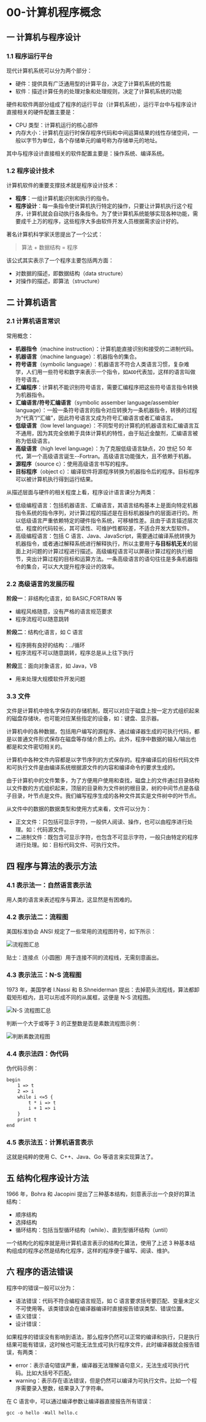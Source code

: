 # 00-计算机程序概念

## 一 计算机与程序设计

### 1.1 程序运行平台

现代计算机系统可以分为两个部分：

- 硬件：提供具有广泛通用型的计算平台，决定了计算机系统的性能
- 软件：描述计算任务的处理对象和处理规则，决定了计算机系统的功能

硬件和软件两部分组成了程序的运行平台（计算机系统），运行平台中与程序设计直接相关的硬件配置主要是：

- CPU 类型：计算机运行的核心部件
- 内存大小：计算机在运行时保存程序代码和中间运算结果的线性存储空间，一般以字节为单位，各个存储单元的编号称为存储单元的地址。

其中与程序设计直接相关的软件配置主要是：操作系统、编译系统。

### 1.2 程序设计技术

计算机软件的重要支撑技术就是程序设计技术：

- **程序**：一组计算机能识别和执行的指令。
- **程序设计**：每一条指令使计算机执行特定的操作，只要让计算机执行这个程序，计算机就会自动执行各条指令。为了使计算机系统能够实现各种功能，需要成千上万的程序，这些程序大多由软件开发人员根据需求设计好的。

著名计算机科学家沃思提出了一个公式：

> 算法 + 数据结构 = 程序

该公式其实表示了一个程序主要包括两方面：

- 对数据的描述，即数据结构（data structure）
- 对操作的描述，即算法（structure）

## 二 计算机语言

### 2.1 计算机语言常识

常用概念：

- **机器指令**（machine instruction）：计算机能直接识别和接受的二进制代码。
- **机器语言**（machine language）：机器指令的集合。
- **符号语言**（symbolic language）：机器语言不符合人类语言习惯，复杂难学，人们用一些符号和数字来表示一个指令，如`ADD`代表加，这样的语言叫做符号语言。
- **汇编程序**：计算机不能识别符号语言，需要汇编程序把这些符号语言指令转换为机器指令。
- **汇编语言/符号汇编语言**（symbolic assember language/assembler language）：一般一条符号语言的指令对应转换为一条机器指令，转换的过程为“代真”/“汇编”，因此符号语言又成为符号汇编语言或者汇编语言。
- **低级语言**（low level language）：不同型号的计算机的机器语言和汇编语言互不通用，因为其完全依赖于具体计算机的特性，由于贴近金酸剂，汇编语言被称为低级语言。
- **高级语言**（high level language）：为了克服低级语言缺点，20 世纪 50 年代，第一个高级语言诞生--Fortran。高级语言功能强大，且不依赖于机器。
- **源程序**（source c）：使用高级语言书写的程序。
- **目标程序**（object c）：编译软件将源程序转换为机器指令后的程序。目标程序可以被计算机执行得到运行结果。

从描述层面与硬件的相关程度上看，程序设计语言课分为两类：

- 低级编程语言：包括机器语言、汇编语言，其语言结构基本上是面向特定机器指令系统的指令序列，对计算过程的描述是在目标机器操作的层面进行的。所以低级语言严重依赖特定的硬件指令系统，可移植性差。且由于语言描述层次低，程度的代码较长，其可读性、可维护性都较差，不适合开发大型软件。
- 高级编程语言：包括 C 语言、Java、JavaScript，需要通过编译系统转换为机器指令，或者通过解释系统进行解释执行，所以主要用于**与目标机无关**的层面上对问题的计算过程进行描述。高级编程语言可以屏蔽计算过程的执行细节，突出计算过程的目标和运算方法。一条高级语言的语句往往是多条机器指令的集合，可以大大提升程序设计的效率。

### 2.2 高级语言的发展历程

**阶段一**：非结构化语言，如 BASIC,FORTRAN 等

- 编程风格随意，没有严格的语言规范要求
- 程序流程可以随意跳转

**阶段二**：结构化语言，如 C 语言

- 程序拥有良好的结构：../循环
- 程序流程不可以随意跳转，程序总是从上往下执行

**阶段三**：面向对象语言，如 Java，VB

- 用来处理大规模软件开发问题

### 3.3 文件

文件是计算机中按名字保存的存储机制，既可以对应于磁盘上按一定方式组织起来的磁盘存储块，也可能对应某些指定的设备，如：键盘、显示器。

计算机中的各种数据，包括用户编写的源程序、通过编译器生成的可执行代码，都是以普通文件形式保存在磁盘等存储介质上的。此外，程序中数据的输入/输出也都是和文件密切相关的。

计算机中各种文件内容都是以字节序列的方式保存的。程序编译后的目标代码文件和可执行文件是由编译系统根据源文件的内容和编译命令的要求生成的。

由于计算机中的文件繁多，为了方便用户使用和查找，磁盘上的文件通过目录结构以文件数的方式组织起来，顶层的目录称为文件树的根目录，树的中间节点是各级子目录，叶节点是文件。我们编写程序生成的各种文件其实是文件树中的叶节点。

从文件中的数据的数据类型和使用方式来看，文件可以分为：

- 正文文件：只包括可显示字符，一般供人阅读、操作，也可以由程序进行处理。如：代码源文件。
- 二进制文件：既包含可显示字符，也包含不可显示字符，一般只由特定的程序进行处理。如：目标代码文件、可执行文件。

## 四 程序与算法的表示方法

### 4.1 表示法一：自然语言表示法

用人类的语言来表述程序与算法，这显然是有困难的。

### 4.2 表示法二：流程图

美国标准协会 ANSI 规定了一些常用的流程图符号，如下所示：

![流程图汇总](../images/c/00-01.png)

贴士：连接点（小圆圈）用于连接不同的流程线，无需刻意画出。

### 4.3 表示法三：N-S 流程图

1973 年，美国学者 I.Nassi 和 B.Shneiderman 提出：去掉箭头流程线，算法都卸载矩形框内，且可以形成不同的从属框，这便是 N-S 流程图。

![N-S 流程图汇总](../images/c/00-02.png)

判断一个大于或等于 3 的正整数是否是素数流程图示例：

![判断素数流程图](../images/c/00-03.png)

### 4.4 表示法四：伪代码

伪代码示例：

```txt
begin
    1 => t
    2 => i
    while i <=5 {
        t * i => t
        i + 1 => i
    }
    print t
end
```

### 4.5 表示法五：计算机语言表示

这就是纯粹的使用 C、C++、Java、Go 等语言来实现算法了。

## 五 结构化程序设计方法

1966 年，Bohra 和 Jacopini 提出了三种基本结构，刻意表示出一个良好的算法结构：

- 顺序结构
- 选择结构
- 循环结构：包括当型循环结构（while）、直到型循环结构（until）

一个结构化的程序就是用计算机语言表示的结构化算法，使用了上述 3 种基本结构组成的程序必然是结构化程序，这样的程序便于编写、阅读、维护。

## 六 程序的语法错误

程序中的错误一般可以分为：

- 语法错误：代码不符合编程语言规范，如 C 语言要求括号要匹配、变量未定义不可使用等。该类错误会在编译器编译时直接报告错误类型、错误位置。
- 语义错误：
- 设计错误：

如果程序的错误没有影响到语法，那么程序仍然可以正常的编译和执行，只是执行结果可能有错误，这时候也可能无法生成可执行程序文件，此时编译器就会报告错误，有两类：

- error：表示语句错误严重，编译器无法理解语句意义，无法生成可执行代码。比如大括号不匹配。
- warning：表示存在语法错误，但是仍然可以编译为可执行文件。比如一个程序需要录入整数，结果录入了字符串。

在 C 语言中，可以通过编译参数让编译器直接报告所有错误：

```txt
gcc -o hello -Wall hello.c
```

